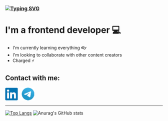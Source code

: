 ### [![Typing SVG](https://readme-typing-svg.herokuapp.com/?lines=Hi+there,+I'm+Mher+👋;Nice+to+meet+you)](https://git.io/typing-svg)

# I'm a frontend developer 💻 

- I'm currently learning everything 👓
- I'm looking to collaborate with other content creators 
- Charged ⚡ 

## Contact with me:

[<img src="linkdin.png">](https://www.linkedin.com/in/mher-sargsyan-4b4284211/)
[<img src="telegram.png">](https://t.me/mher0730)

---

[![Top Langs](https://github-readme-stats.vercel.app/api/top-langs/?username=mher-s&theme=radical)](https://github.com/anuraghazra/github-readme-stats&count_private=true)
![Anurag's GitHub stats](https://github-readme-stats.vercel.app/api?username=mher-s&show_icons=true&theme=radical&count_private=true)
